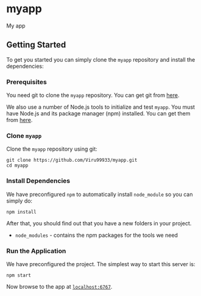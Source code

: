 # myapp
My app

## Getting Started

To get you started you can simply clone the `myapp` repository and install the dependencies:

### Prerequisites

You need git to clone the `myapp` repository. You can get git from [here][git].

We also use a number of Node.js tools to initialize and test `myapp`. You must have Node.js
and its package manager (npm) installed. You can get them from [here][node].

### Clone `myapp`

Clone the `myapp` repository using git:

```
git clone https://github.com/Viru99933/myapp.git
cd myapp
```

### Install Dependencies

We have preconfigured `npm` to automatically install `node_module` so you can simply do:

```
npm install
```

After that, you should find out that you have a new folders in your project.

* `node_modules` - contains the npm packages for the tools we need


### Run the Application

We have preconfigured the project. The simplest way to start this server is:

```
npm start
```

Now browse to the app at [`localhost:6767`][local-app-url].


[git]: https://git-scm.com/
[local-app-url]: http://localhost:6767
[node]: https://nodejs.org/
[npm]: https://www.npmjs.org/

